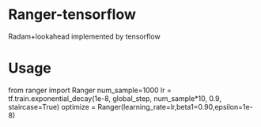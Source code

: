 # Ranger-tensorflow
Radam+lookahead implemented by tensorflow

# Usage
from ranger import Ranger
num_sample=1000
lr = tf.train.exponential_decay(1e-8, global_step, num_sample*10, 0.9, staircase=True)
optimize =  Ranger(learning_rate=lr,beta1=0.90,epsilon=1e-8)
